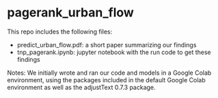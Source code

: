 # pagerank_urban_flow

This repo includes the following files:
 * predict_urban_flow.pdf: a short paper summarizing our findings
 * tnp_pagerank.ipynb: jupyter notebook with the run code to get these findings


Notes: We initially wrote and ran our code and models in a Google Colab environment, using the packages included in the default Google Colab environment as well as the adjustText 0.7.3 package.
